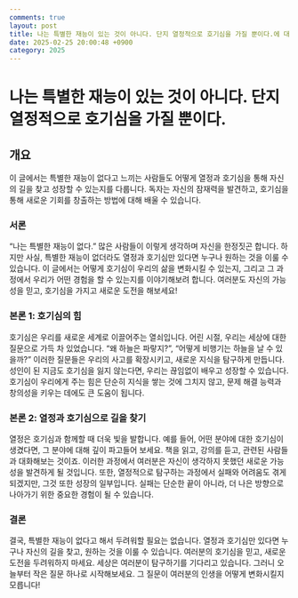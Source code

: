 ```yaml
---
comments: true
layout: post
title: 나는 특별한 재능이 있는 것이 아니다. 단지 열정적으로 호기심을 가질 뿐이다.에 대한 블로그 글
date: 2025-02-25 20:00:48 +0900
category: 2025
---
```


# 나는 특별한 재능이 있는 것이 아니다. 단지 열정적으로 호기심을 가질 뿐이다.

## 개요
이 글에서는 특별한 재능이 없다고 느끼는 사람들도 어떻게 열정과 호기심을 통해 자신의 길을 찾고 성장할 수 있는지를 다룹니다. 독자는 자신의 잠재력을 발견하고, 호기심을 통해 새로운 기회를 창출하는 방법에 대해 배울 수 있습니다.

### 서론
“나는 특별한 재능이 없다.” 많은 사람들이 이렇게 생각하며 자신을 한정짓곤 합니다. 하지만 사실, 특별한 재능이 없더라도 열정과 호기심만 있다면 누구나 원하는 것을 이룰 수 있습니다. 이 글에서는 어떻게 호기심이 우리의 삶을 변화시킬 수 있는지, 그리고 그 과정에서 우리가 어떤 경험을 할 수 있는지를 이야기해보려 합니다. 여러분도 자신의 가능성을 믿고, 호기심을 가지고 새로운 도전을 해보세요!

### 본론 1: 호기심의 힘
호기심은 우리를 새로운 세계로 이끌어주는 열쇠입니다. 어린 시절, 우리는 세상에 대한 질문으로 가득 차 있었습니다. “왜 하늘은 파랗지?”, “어떻게 비행기는 하늘을 날 수 있을까?” 이러한 질문들은 우리의 사고를 확장시키고, 새로운 지식을 탐구하게 만듭니다. 성인이 된 지금도 호기심을 잃지 않는다면, 우리는 끊임없이 배우고 성장할 수 있습니다. 호기심이 우리에게 주는 힘은 단순히 지식을 쌓는 것에 그치지 않고, 문제 해결 능력과 창의성을 키우는 데에도 큰 도움이 됩니다.

### 본론 2: 열정과 호기심으로 길을 찾기
열정은 호기심과 함께할 때 더욱 빛을 발합니다. 예를 들어, 어떤 분야에 대한 호기심이 생겼다면, 그 분야에 대해 깊이 파고들어 보세요. 책을 읽고, 강의를 듣고, 관련된 사람들과 대화해보는 것이죠. 이러한 과정에서 여러분은 자신이 생각하지 못했던 새로운 가능성을 발견하게 될 것입니다. 또한, 열정적으로 탐구하는 과정에서 실패와 어려움도 겪게 되겠지만, 그것 또한 성장의 일부입니다. 실패는 단순한 끝이 아니라, 더 나은 방향으로 나아가기 위한 중요한 경험이 될 수 있습니다.

### 결론
결국, 특별한 재능이 없다고 해서 두려워할 필요는 없습니다. 열정과 호기심만 있다면 누구나 자신의 길을 찾고, 원하는 것을 이룰 수 있습니다. 여러분의 호기심을 믿고, 새로운 도전을 두려워하지 마세요. 세상은 여러분이 탐구하기를 기다리고 있습니다. 그러니 오늘부터 작은 질문 하나로 시작해보세요. 그 질문이 여러분의 인생을 어떻게 변화시킬지 모릅니다!